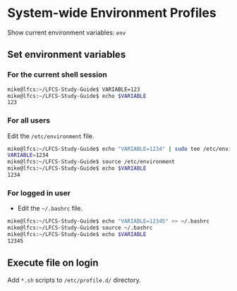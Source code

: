 # System-wide Environment Profiles

Show current environment variables: `env`

## Set environment variables

### For the current shell session

```bash
mike@lfcs:~/LFCS-Study-Guide$ VARIABLE=123
mike@lfcs:~/LFCS-Study-Guide$ echo $VARIABLE
123
```

### For all users

Edit the `/etc/environment` file.

```bash
mike@lfcs:~/LFCS-Study-Guide$ echo "VARIABLE=1234" | sudo tee /etc/environment 
VARIABLE=1234
mike@lfcs:~/LFCS-Study-Guide$ source /etc/environment 
mike@lfcs:~/LFCS-Study-Guide$ echo $VARIABLE
1234
```

### For logged in user

- Edit the `~/.bashrc` file.

```bash
mike@lfcs:~/LFCS-Study-Guide$ echo "VARIABLE=12345" >> ~/.bashrc 
mike@lfcs:~/LFCS-Study-Guide$ source ~/.bashrc 
mike@lfcs:~/LFCS-Study-Guide$ echo $VARIABLE
12345
```

## Execute file on login

Add `*.sh` scripts to `/etc/profile.d/` directory.
